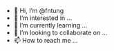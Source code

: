 - 👋 Hi, I’m @fntung
- 👀 I’m interested in ...
- 🌱 I’m currently learning ...
- 💞️ I’m looking to collaborate on ...
- 📫 How to reach me ...

<!---
fntung/fntung is a ✨ special ✨ repository because its `README.md` (this file) appears on your GitHub profile.
You can click the Preview link to take a look at your changes.
--->

